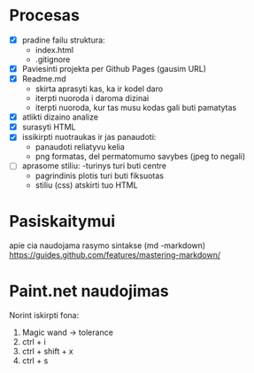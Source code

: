 # Procesas

- [x] pradine failu struktura:
    - index.html
    - .gitignore
- [x] Paviesinti projekta per Github Pages (gausim URL)
- [x] Readme.md
    - skirta aprasyti kas, ka ir kodel daro
    - iterpti nuoroda i daroma dizinai
    - iterpti nuoroda, kur tas musu kodas gali buti pamatytas
- [x] atlikti dizaino analize
- [x] surasyti HTML
- [x] issikirpti nuotraukas ir jas panaudoti:
    - panaudoti reliatyvu kelia
    - png formatas, del permatomumo savybes (jpeg to negali) 
- [ ] aprasome stiliu:
    -turinys turi buti centre
    - pagrindinis plotis turi buti fiksuotas
    - stiliu (css) atskirti tuo HTML

# Pasiskaitymui

apie cia naudojama rasymo sintakse (md -markdown)
https://guides.github.com/features/mastering-markdown/

# Paint.net naudojimas

Norint iskirpti fona:
1. Magic wand -> tolerance
2. ctrl + i
3. ctrl + shift + x
4. ctrl + s